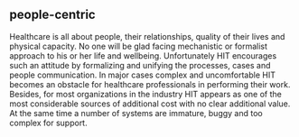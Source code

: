## people-centric
Healthcare is all about people, their relationships, quality of their lives and physical capacity. No one will be glad facing mechanistic or formalist approach to his or her life and wellbeing. Unfortunately HIT encourages such an attitude by formalizing and unifying the processes, cases and people communication. In major cases complex and uncomfortable HIT becomes an obstacle for healthcare professionals in performing their work. Besides, for most organizations in the industry HIT appears as one of the most considerable sources of additional cost with no clear additional value. At the same time a number of systems are immature, buggy and too complex for support.